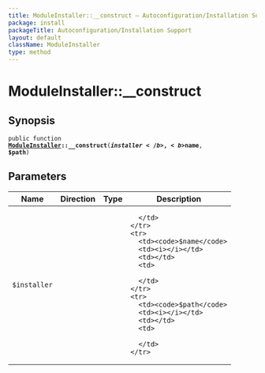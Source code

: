 ```yaml
---
title: ModuleInstaller::__construct — Autoconfiguration/Installation Support
package: install
packageTitle: Autoconfiguration/Installation Support
layout: default
className: ModuleInstaller
type: method
---
```


# ModuleInstaller::__construct

## Synopsis

<code>public function <b><a href="ModuleInstaller">ModuleInstaller</a>::__construct</b>(<b>$installer</b>, <b>$name</b>, <b>$path</b>)</code>

## Parameters

<table>
  <thead>
    <tr>
      <th>Name</th>
      <th>Direction</th>
      <th>Type</th>
      <th>Description</th>
    </tr>
  </thead>
  <tbody>
    <tr>
      <td><code>$installer</code>
      <td><i></i></td>
      <td></td>
      <td>

      </td>
    </tr>
    <tr>
      <td><code>$name</code>
      <td><i></i></td>
      <td></td>
      <td>

      </td>
    </tr>
    <tr>
      <td><code>$path</code>
      <td><i></i></td>
      <td></td>
      <td>

      </td>
    </tr>
  </tbody>
</table>

